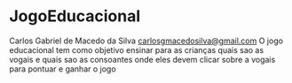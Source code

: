 # JogoEducacional
Carlos Gabriel de Macedo da Silva
carlosgmacedosilva@gmail.com
O jogo educacional tem como objetivo ensinar para as crianças quais sao as vogais e quais sao as consoantes onde eles devem clicar sobre a vogais para pontuar e ganhar o jogo 
